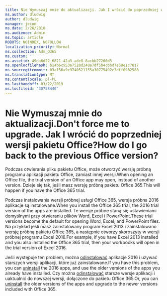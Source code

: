 ```yaml
---
title: Nie Wymuszaj mnie do aktualizacji. Jak I wrócić do poprzedniej wersji pakietu Office?
ms.author: dludwig
author: dludwig
manager: jecon
ms.date: 2/26/2018
ms.audience: Admin
ms.topic: article
ROBOTS: NOINDEX, NOFOLLOW
localization_priority: Normal
ms.collection: Adm_O365
ms.custom: ''
ms.assetid: 49da6d22-6821-42a3-ade8-8acbb27260d5
ms.openlocfilehash: b14b6c953a7520d248a7df5b4cbbd7e58e1c7817
ms.sourcegitcommit: 03a156a9c9740521155a30775492c7dff0982588
ms.translationtype: MT
ms.contentlocale: pl-PL
ms.lasthandoff: 03/22/2019
ms.locfileid: "30758440"
---
```

# <a name="dont-force-me-to-upgrade-how-do-i-go-back-to-the-previous-office-version"></a><span data-ttu-id="12320-103">Nie Wymuszaj mnie do aktualizacji.</span><span class="sxs-lookup"><span data-stu-id="12320-103">Don't force me to upgrade.</span></span> <span data-ttu-id="12320-104">Jak I wrócić do poprzedniej wersji pakietu Office?</span><span class="sxs-lookup"><span data-stu-id="12320-104">How do I go back to the previous Office version?</span></span>

<span data-ttu-id="12320-105">Podczas otwierania pliku pakietu Office, może otworzyć wersję próbną programu aplikacji pakietu Office, zamiast innej wersji.</span><span class="sxs-lookup"><span data-stu-id="12320-105">When opening an Office file, the trial version of an Office app may open, instead of another version.</span></span> <span data-ttu-id="12320-106">Dzieje się tak, jeśli masz wersję próbną pakietu Office 365.</span><span class="sxs-lookup"><span data-stu-id="12320-106">This will happen if you have the Office 365 trial.</span></span> 
  
<span data-ttu-id="12320-107">Podczas instalowania wersji próbnej usługi Office 365, wersja próbna 2016 aplikacje są instalowane.</span><span class="sxs-lookup"><span data-stu-id="12320-107">When you install the Office 365 trial, the 2016 trial version of the apps are installed.</span></span> <span data-ttu-id="12320-108">Te wersje próbne staną się ustawieniami domyślnymi przy otwieraniu plików Word, Excel i PowerPoint.</span><span class="sxs-lookup"><span data-stu-id="12320-108">These trial versions become the default for opening Word, Excel, and PowerPoint files.</span></span> <span data-ttu-id="12320-109">Na przykład jeśli masz zainstalowany program Excel 2013 i zainstalowano wersję próbną pakietu Office 365, a następnie otworzy skoroszyty w wersji próbnej programu Excel 2016.</span><span class="sxs-lookup"><span data-stu-id="12320-109">For example, if you have Excel 2013 installed and you also installed the Office 365 trial, then your workbooks will open in the trial version of Excel 2016.</span></span> 
  
<span data-ttu-id="12320-110">Jeśli występuje ten problem, można [odinstalować](https://support.office.com/article/9dd49b83-264a-477a-8fcc-2fdf5dbf61d8.aspx) aplikacje 2016 i używać starszych wersji aplikacji, które już zainstalowane.</span><span class="sxs-lookup"><span data-stu-id="12320-110">If you have this problem, you can [uninstall](https://support.office.com/article/9dd49b83-264a-477a-8fcc-2fdf5dbf61d8.aspx) the 2016 apps, and use the older versions of the apps you already have installed.</span></span> <span data-ttu-id="12320-111">Czy można [odinstalować](https://support.office.com/article/9dd49b83-264a-477a-8fcc-2fdf5dbf61d8.aspx) starsze wersje aplikacji i uaktualnić do nowszej wersji, dołączone do pakietu Office 365.</span><span class="sxs-lookup"><span data-stu-id="12320-111">Or, you can [uninstall](https://support.office.com/article/9dd49b83-264a-477a-8fcc-2fdf5dbf61d8.aspx) the older versions of the apps and upgrade to the newer versions included with Office 365.</span></span> 
  

